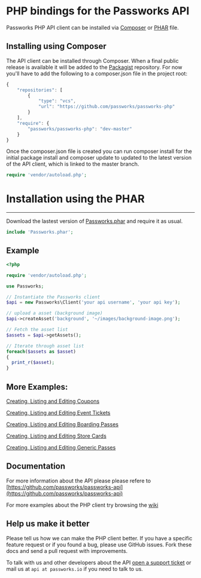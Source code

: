 PHP bindings for the Passworks API
================================================

Passworks PHP API client can be installed via [Composer](https://github.com/composer/composer) or [PHAR](http://php.net/manual/en/intro.phar.php) file.



Installing using Composer
-----------------

The API client can be installed through Composer. When a final public release is available it will be added to the [Packagist](https://packagist.org/) repository. 
For now you'll have to add the following to a composer.json file in the project root:

```javascript
{
    "repositories": [
        {
            "type": "vcs",
            "url": "https://github.com/passworks/passworks-php"
        }
    ],
    "require": {
        "passworks/passworks-php": "dev-master"
    }
}
```

Once the composer.json file is created you can run composer install for the initial package install and composer update to updated to the latest version of the API client, which is linked to the master branch.


```php
require 'vendor/autoload.php';
```

# Installation using the PHAR
------------------

Download the lastest version of [Passworks.phar](https://github.com/passworks/passworks-php/releases/latest) and require it as usual.

```php
include 'Passworks.phar';
```

Example
-----------------

```php
<?php

require 'vendor/autoload.php';

use Passworks;

// Instantiate the Passworks client
$api = new Passworks\Client('your api username', 'your api key');

// upload a asset (background image)
$api->createAsset('background', '~/images/background-image.png');

// Fetch the asset list
$assets = $api->getAssets();

// Iterate through asset list
foreach($assets as $asset)
{
  print_r($asset);
}
```

More Examples:
---------------------
[Creating, Listing and Editing Coupons](https://github.com/passworks/passworks-php/wiki/Creating,-Listing-and-Editing-Coupons) 

[Creating, Listing and Editing Event Tickets](https://github.com/passworks/passworks-php/wiki/Creating,-Listing-and-Editing-Event-Tickets) 

[Creating, Listing and Editing Boarding Passes](https://github.com/passworks/passworks-php/wiki/Creating,-Listing-and-Editing-Boarding-Passes) 

[Creating, Listing and Editing Store Cards](https://github.com/passworks/passworks-php/wiki/Creating,-Listing-and-Editing-Store-Cards) 

[Creating, Listing and Editing Generic Passes](https://github.com/passworks/passworks-php/wiki/Creating,-Listing-and-Editing-Generic-Passes)

    
Documentation
----------------------
For more information about the API please please refere to [https://github.com/passworks/passworks-api](https://github.com/passworks/passworks-api)

For more examples about the PHP client try browsing the [wiki](https://github.com/passworks/passworks-php/wiki)

Help us make it better
----------------------

Please tell us how we can make the PHP client better. If you have a specific feature request or if you found a bug, please use GitHub issues. Fork these docs and send a pull request with improvements.

To talk with us and other developers about the API [open a support ticket](https://github.com/passworks/passworks-php/issues) or mail us at `api at passworks.io` if you need to talk to us.
